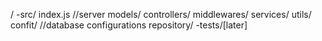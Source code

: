 /
 -src/
     index.js //server
     models/
     controllers/
     middlewares/
     services/
     utils/
     confit/ //database configurations
     repository/
 -tests/[later]